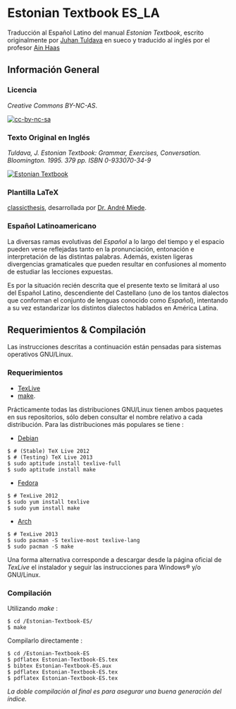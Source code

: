 # Estonian Textbook ES_LA

Traducción al Español Latino del manual *Estonian Textbook*, escrito originalmente por [Juhan Tuldava](http://et.wikipedia.org/wiki/Juhan_Tuldava) en sueco y traducido al inglés por el profesor [Ain Haas](http://liberalarts.iupui.edu/directory/bio/ahaas)

## Información General

### Licencia

*Creative Commons BY-NC-AS*. 

[![cc-by-nc-sa](http://i.creativecommons.org/l/by-nc-sa/3.0/88x31.png)](http://creativecommons.org/licenses/by-nc-sa/3.0/)

### Texto Original en Inglés

*Tuldava, J. Estonian Textbook: Grammar, Exercises, Conversation. Bloomington. 1995. 379 pp. ISBN 0-933070-34-9*

[![Estonian Textbook](http://img2.imagesbn.com/p/9780933070349_p0_v1_s260x420.gif)](http://www.barnesandnoble.com/w/estonian-textbook-juhan-tuldava/1001235846?ean=9780933070349)

### Plantilla LaTeX

[classicthesis](https://classicthesis.googlecode.com/files/classicthesis.v4.1.zip), desarrollada por [Dr. André Miede](http://miede.de/).

### Español Latinoamericano

La diversas ramas evolutivas del *Español* a lo largo del tiempo y el espacio pueden verse reflejadas tanto en la pronunciación, entonación e interpretación de las distintas palabras. Además, existen ligeras divergencias gramaticales que pueden resultar en confusiones al momento de estudiar las lecciones expuestas.

Es por la situación recién descrita que el presente texto se limitará al uso del Español Latino, descendiente del Castellano (uno de los tantos dialectos que conforman el conjunto de lenguas conocido como *Español*), intentando a su vez estandarizar los distintos dialectos hablados en América Latina.

## Requerimientos & Compilación

Las instrucciones descritas a continuación están pensadas para sistemas operativos GNU/Linux.

### Requerimientos

* [TexLive](http://www.tug.org/texlive/) 
* [make](http://www.gnu.org/software/make/).

Prácticamente todas las distribuciones GNU/Linux tienen ambos paquetes en sus repositorios, sólo deben consultar el nombre relativo a cada distribución. Para las distribuciones más populares se tiene :

* [Debian](https://wiki.debian.org/Latex)

```
$ # (Stable) TeX Live 2012
$ # (Testing) TeX Live 2013
$ sudo aptitude install texlive-full
$ sudo aptitude install make
```

* [Fedora](http://fedoraproject.org/wiki/Features/TeXLive)

```
$ # TexLive 2012
$ sudo yum install texlive
$ sudo yum install make
```

* [Arch](https://wiki.archlinux.org/index.php/TeX_Live)

```
$ # TexLive 2013
$ sudo pacman -S texlive-most texlive-lang
$ sudo pacman -S make
```

Una forma alternativa corresponde a descargar desde la página oficial de *TexLive* el instalador y seguir las instrucciones para Windows&reg; y/o GNU/Linux.

### Compilación

Utilizando *make* :

```
$ cd /Estonian-Textbook-ES/
$ make
```

Compilarlo directamente :

```
$ cd /Estonian-Textbook-ES
$ pdflatex Estonian-Textbook-ES.tex
$ bibtex Estonian-Textbook-ES.aux
$ pdflatex Estonian-Textbook-ES.tex
$ pdflatex Estonian-Textbook-ES.tex
```

*La doble compilación al final es para asegurar una buena generación del índice.*
